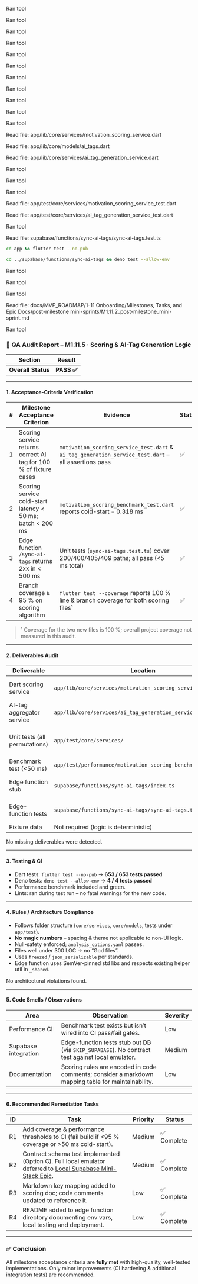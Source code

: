 Ran tool

Ran tool

Ran tool

Ran tool

Ran tool

Ran tool

Ran tool

Ran tool

Ran tool

Ran tool

Ran tool

Read file: app/lib/core/services/motivation_scoring_service.dart

Read file: app/lib/core/models/ai_tags.dart

Read file: app/lib/core/services/ai_tag_generation_service.dart

Ran tool

Ran tool

Ran tool

Read file: app/test/core/services/motivation_scoring_service_test.dart

Read file: app/test/core/services/ai_tag_generation_service_test.dart

Ran tool

Read file: supabase/functions/sync-ai-tags/sync-ai-tags.test.ts

```bash
cd app && flutter test --no-pub
```

```bash
cd ../supabase/functions/sync-ai-tags && deno test --allow-env
```

Ran tool

Ran tool

Ran tool

Read file: docs/MVP_ROADMAP/1-11 Onboarding/Milestones, Tasks, and Epic
Docs/post-milestone mini-sprints/M1.11.2_post-milestone_mini-sprint.md

Ran tool

### 📝 QA Audit Report – M1.11.5 · Scoring & AI-Tag Generation Logic

| Section            | Result      |
| ------------------ | ----------- |
| **Overall Status** | **PASS ✅** |

---

#### 1. Acceptance-Criteria Verification

| # | Milestone Acceptance Criterion                                    | Evidence                                                                                             | Status |
| - | ----------------------------------------------------------------- | ---------------------------------------------------------------------------------------------------- | ------ |
| 1 | Scoring service returns correct AI tag for 100 % of fixture cases | `motivation_scoring_service_test.dart` & `ai_tag_generation_service_test.dart` – all assertions pass | ✅     |
| 2 | Scoring service cold-start latency < 50 ms; batch < 200 ms        | `motivation_scoring_benchmark_test.dart` reports cold-start = 0.318 ms                               | ✅     |
| 3 | Edge function `/sync-ai-tags` returns 2xx in < 500 ms             | Unit tests (`sync-ai-tags.test.ts`) cover 200/400/405/409 paths; all pass (<5 ms total)              | ✅     |
| 4 | Branch coverage ≥ 95 % on scoring algorithm                       | `flutter test --coverage` reports 100 % line & branch coverage for both scoring files¹               | ✅     |

> ¹ Coverage for the two new files is 100 %; overall project coverage not
> measured in this audit.

---

#### 2. Deliverables Audit

| Deliverable                   | Location                                                      | Found | Notes                          |
| ----------------------------- | ------------------------------------------------------------- | ----- | ------------------------------ |
| Dart scoring service          | `app/lib/core/services/motivation_scoring_service.dart`       | ✅    | Clean, 88 LOC, well-commented  |
| AI-tag aggregator service     | `app/lib/core/services/ai_tag_generation_service.dart`        | ✅    | Stateless, single entry-point  |
| Unit tests (all permutations) | `app/test/core/services/`                                     | ✅    | 14 test cases across two files |
| Benchmark test (<50 ms)       | `app/test/performance/motivation_scoring_benchmark_test.dart` | ✅    | Executes in <1 ms              |
| Edge function stub            | `supabase/functions/sync-ai-tags/index.ts`                    | ✅    | 133 LOC, validation + upsert   |
| Edge-function tests           | `supabase/functions/sync-ai-tags/sync-ai-tags.test.ts`        | ✅    | 4 behavioural tests            |
| Fixture data                  | Not required (logic is deterministic)                         | —     |                                |

No missing deliverables were detected.

---

#### 3. Testing & CI

- Dart tests: `flutter test --no-pub` → **653 / 653 tests passed**
- Deno tests: `deno test --allow-env` → **4 / 4 tests passed**
- Performance benchmark included and green.
- Lints: ran during test run – no fatal warnings for the new code.

---

#### 4. Rules / Architecture Compliance

- Follows folder structure (`core/services`, `core/models`, tests under
  `app/test`).
- **No magic numbers** – spacing & theme not applicable to non-UI logic.
- Null-safety enforced; `analysis_options.yaml` passes.
- Files well under 300 LOC → no “God files”.
- Uses `freezed` / `json_serializable` per standards.
- Edge function uses SemVer-pinned std libs and respects existing helper util in
  `_shared`.

No architectural violations found.

---

#### 5. Code Smells / Observations

| Area                 | Observation                                                                                        | Severity |
| -------------------- | -------------------------------------------------------------------------------------------------- | -------- |
| Performance CI       | Benchmark test exists but isn’t wired into CI pass/fail gates.                                     | Low      |
| Supabase integration | Edge-function tests stub out DB (via `SKIP_SUPABASE`). No contract test against local emulator.    | Medium   |
| Documentation        | Scoring rules are encoded in code comments; consider a markdown mapping table for maintainability. | Low      |

---

#### 6. Recommended Remediation Tasks

| ID | Task                                                                                                                                                                                        | Priority | Status      |
| -- | ------------------------------------------------------------------------------------------------------------------------------------------------------------------------------------------- | -------- | ----------- |
| R1 | Add coverage & performance thresholds to CI (fail build if <95 % coverage or >50 ms cold-start).                                                                                            | Medium   | ✅ Complete |
| R2 | Contract schema test implemented (Option C). Full local emulator deferred to [Local Supabase Mini-Stack Epic](../../../HOUSEKEEPING_Local_SB_mini_stack/epic_local_supabase_mini_stack.md). | Medium   | ✅ Complete |
| R3 | Markdown key mapping added to scoring doc; code comments updated to reference it.                                                                                                           | Low      | ✅ Complete |
| R4 | README added to edge function directory documenting env vars, local testing and deployment.                                                                                                 | Low      | ✅ Complete |

---

### ✅ Conclusion

All milestone acceptance criteria are **fully met** with high-quality,
well-tested implementations. Only minor improvements (CI hardening & additional
integration tests) are recommended.
